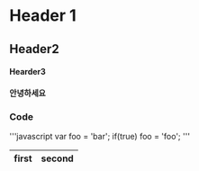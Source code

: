 # Header 1
## Header2
#### Hearder3
****안녕하세요****

### Code

'''javascript
var foo = 'bar';
if(true) foo = 'foo';
''' 

first | second
------|--------
